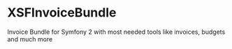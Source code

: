 # XSFInvoiceBundle
Invoice Bundle for Symfony 2 with most needed tools like invoices, budgets and much more
